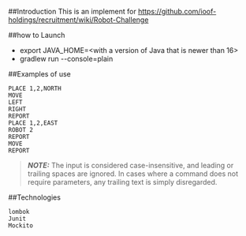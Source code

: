 ##Introduction
This is an implement for https://github.com/ioof-holdings/recruitment/wiki/Robot-Challenge

##how to Launch

 - export JAVA_HOME=<with a version of Java that is newer than 16> 
 - gradlew run --console=plain

##Examples of use
```
PLACE 1,2,NORTH
MOVE
LEFT
RIGHT
REPORT
PLACE 1,2,EAST
ROBOT 2
REPORT
MOVE
REPORT
```
>**_NOTE:_** The input is considered case-insensitive, and leading or trailing spaces are ignored. In cases where a command does not require parameters, any trailing text is simply disregarded.

##Technologies
```
lombok
Junit
Mockito
```